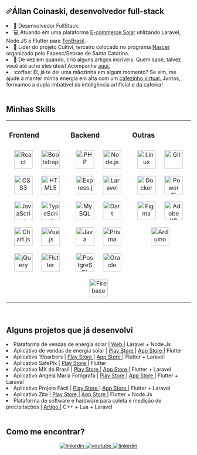 <!--
**AllanCoinaski/AllanCoinaski** is a ✨ _special_ ✨ repository because its `README.md` (this file) appears on your GitHub profile.

Here are some ideas to get you started:

- 🔭 I’m currently working on ...
- 🌱 I’m currently learning ...
- 👯 I’m looking to collaborate on ...
- 🤔 I’m looking for help with ...
- 💬 Ask me about ...
- 📫 How to reach me: ...
- 😄 Pronouns: ...
- ⚡ Fun fact: ...
-->

  
<h2 dir="auto"><a id="user-content-allan" class="anchor" aria-hidden="true" href="#allan-coinaski"><svg class="octicon octicon-link" viewBox="0 0 16 16" version="1.1" width="16" height="16" aria-hidden="true"><path fill-rule="evenodd" d="M7.775 3.275a.75.75 0 001.06 1.06l1.25-1.25a2 2 0 112.83 2.83l-2.5 2.5a2 2 0 01-2.83 0 .75.75 0 00-1.06 1.06 3.5 3.5 0 004.95 0l2.5-2.5a3.5 3.5 0 00-4.95-4.95l-1.25 1.25zm-4.69 9.64a2 2 0 010-2.83l2.5-2.5a2 2 0 012.83 0 .75.75 0 001.06-1.06 3.5 3.5 0 00-4.95 0l-2.5 2.5a3.5 3.5 0 004.95 4.95l1.25-1.25a.75.75 0 00-1.06-1.06l-1.25 1.25a2 2 0 01-2.83 0z"></path></svg></a>Állan Coinaski, desenvolvedor full-stack</h2>


 <li> 🏢 Desenvolvedor FullStack. </li> 
 
<li>  💻 Atuando em uma plataforma <a href="https://plataforma.tenbrasil.com.br/" target="_blank" /> E-commerce Solar</a> utilizando Laravel, Node.JS e Flutter para <a href = "https://tenbrasil.com.br/" target="_blank"/> TenBrasil</a>. </li>

<li>  🔭 Líder do projeto Cultivi, terceiro colocado no programa <a href="https://fapesc.sc.gov.br/2022/06/23/edital-de-chamada-publica-fapesc-sebrae-no-26-2022-programa-nascer-de-pre-incubacao-de-ideias-inovadoras-para-o-ecossistema-catarinense-de-inovacao-3a-edicao/" target="_blank"/> Nascer </a>  organizado pelo Fapesc/Sebrae de Santa Catarina. </li> 
 
<li>  📰 De vez em quando, crio alguns artigos incríveis. Quem sabe, talvez você até ache eles úteis! Acompanhe <a href="https://pingback.com/o-pato-dev/" target="_blank"/> aqui. </a> </li>

<li>  :coffee: Ei, já te dei uma mãozinha em algum momento? Se sim, me ajude a manter minha energia em alta com um <a href="https://pingback.com/o-pato-dev/" target="_blank"/> cafezinho virtual. </a> Juntos, formamos a dupla imbatível da inteligência artificial e da cafeína! </li>



<br/>  


## Minhas Skills 
<table><tr><td valign="top" width="33%">



### Frontend  
<div align="center">  
<a href="https://reactjs.org/" target="_blank"><img style="margin: 10px" src="https://profilinator.rishav.dev/skills-assets/react-original-wordmark.svg" alt="React" height="50" /></a>  
<a href="https://getbootstrap.com/docs/3.4/javascript/" target="_blank"><img style="margin: 10px" src="https://profilinator.rishav.dev/skills-assets/bootstrap-plain.svg" alt="Bootstrap" height="50" /></a>  
<a href="https://www.w3schools.com/css/" target="_blank"><img style="margin: 10px" src="https://profilinator.rishav.dev/skills-assets/css3-original-wordmark.svg" alt="CSS3" height="50" /></a>  
<a href="https://en.wikipedia.org/wiki/HTML5" target="_blank"><img style="margin: 10px" src="https://profilinator.rishav.dev/skills-assets/html5-original-wordmark.svg" alt="HTML5" height="50" /></a>  
<a href="https://www.javascript.com/" target="_blank"><img style="margin: 10px" src="https://profilinator.rishav.dev/skills-assets/javascript-original.svg" alt="JavaScript" height="50" /></a>  
<a href="https://www.typescriptlang.org/" target="_blank"><img style="margin: 10px" src="https://profilinator.rishav.dev/skills-assets/typescript-original.svg" alt="TypeScript" height="50" /></a>  
<a href="https://www.chartjs.org/" target="_blank"><img style="margin: 10px" src="https://profilinator.rishav.dev/skills-assets/logo-title.svg" alt="Chart.js" height="50" /></a>  
<a href="https://vuejs.org/" target="_blank"><img style="margin: 10px" src="https://profilinator.rishav.dev/skills-assets/vuejs-original-wordmark.svg" alt="Vue.js" height="50" /></a>  
<a href="https://jquery.com/" target="_blank"><img style="margin: 10px" src="https://profilinator.rishav.dev/skills-assets/jquery.png" alt="jQuery" height="50" /></a>  
<a href="https://flutter.dev/" target="_blank"><img style="margin: 10px" src="https://profilinator.rishav.dev/skills-assets/flutterio-icon.svg" alt="Flutter" height="50" /></a>  
</div>

</td><td valign="top" width="33%">



### Backend  
<div align="center">  
<a href="https://www.php.net/" target="_blank"><img style="margin: 10px" src="https://profilinator.rishav.dev/skills-assets/php-original.svg" alt="PHP" height="50" /></a>  
<a href="https://nodejs.org/" target="_blank"><img style="margin: 10px" src="https://profilinator.rishav.dev/skills-assets/nodejs-original-wordmark.svg" alt="Node.js" height="50" /></a>  
<a href="https://expressjs.com/" target="_blank"><img style="margin: 10px" src="https://profilinator.rishav.dev/skills-assets/express-original-wordmark.svg" alt="Express.js" height="50" /></a>  
<a href="https://laravel.com/" target="_blank"><img style="margin: 10px" src="https://profilinator.rishav.dev/skills-assets/laravel-plain-wordmark.svg" alt="Laravel" height="50" /></a>  
<a href="https://www.mysql.com/" target="_blank"><img style="margin: 10px" src="https://profilinator.rishav.dev/skills-assets/mysql-original-wordmark.svg" alt="MySQL" height="50" /></a>   
<a href="https://dart.dev/" target="_blank"><img style="margin: 10px" src="https://profilinator.rishav.dev/skills-assets/dartlang-icon.svg" alt="Dart" height="50" /></a>  
<a href="https://www.java.com/" target="_blank"><img style="margin: 10px" src="https://profilinator.rishav.dev/skills-assets/java-original-wordmark.svg" alt="Java" height="50" /></a>  
<a href="https://www.prisma.io/" target="_blank"><img style="margin: 10px" src="https://profilinator.rishav.dev/skills-assets/prisma.png" alt="Prisma" height="50" /></a>  
<a href="https://www.postgresql.org/" target="_blank"><img style="margin: 10px" src="https://profilinator.rishav.dev/skills-assets/postgresql-original-wordmark.svg" alt="PostgreSQL" height="50" /></a>  
<a href="https://www.oracle.com/in/index.html" target="_blank"><img style="margin: 10px" src="https://profilinator.rishav.dev/skills-assets/oracle-original.svg" alt="Oracle" height="50" /></a>  
<a href="https://firebase.google.com/" target="_blank"><img style="margin: 10px" src="https://profilinator.rishav.dev/skills-assets/firebase.png" alt="Firebase" height="50" /></a>  
</div>

</td><td valign="top" width="33%">


### Outras  
<div align="center">  
<a href="https://www.linux.org/" target="_blank"><img style="margin: 10px" src="https://profilinator.rishav.dev/skills-assets/linux-original.svg" alt="Linux" height="50" /></a>  
<a href="https://github.com/" target="_blank"><img style="margin: 10px" src="https://profilinator.rishav.dev/skills-assets/git-scm-icon.svg" alt="Git" height="50" /></a>  
<a href="https://www.docker.com/" target="_blank"><img style="margin: 10px" src="https://profilinator.rishav.dev/skills-assets/docker-original-wordmark.svg" alt="Docker" height="50" /></a>  
<a href="https://powerbi.microsoft.com/en-us/" target="_blank"><img style="margin: 10px" src="https://profilinator.rishav.dev/skills-assets/powerbi.png" alt="Power Bi" height="50" /></a>  
<a href="https://www.figma.com/" target="_blank"><img style="margin: 10px" src="https://profilinator.rishav.dev/skills-assets/figma-icon.svg" alt="Figma" height="50" /></a>  
<a href="https://www.adobe.com/in/products/xd.html" target="_blank"><img style="margin: 10px" src="https://profilinator.rishav.dev/skills-assets/adobexd.png" alt="Adobe XD" height="50" /></a>  
<a href="https://www.arduino.cc/" target="_blank"><img style="margin: 10px" src="https://profilinator.rishav.dev/skills-assets/arduino.png" alt="Arduino" height="50" /></a>  
</div>

</td></tr></table>  

<br/>  

## Alguns projetos que já desenvolvi
<li> Plataforma de vendas de energia solar | <a href="https://plataforma.tenbrasil.com.br" target="_blank"/> Web </a> | Laravel + Node.Js </li>  
<li> Aplicativo de vendas de energia solar  | <a href="https://play.google.com/store/apps/details?id=br.com.tenbrasil.order.order" target="_blank"/> Play Store </a> | <a href="https://apps.apple.com/br/app/tenapp/id6447911618" target="_blank"/> App Store </a>| Flutter </li>  
<li> Aplicativo 19barbers   | <a href="https://play.google.com/store/apps/details?id=br.com.u19demarco.barber19demarco" target="_blank"/> Play Store </a> | <a href="https://apps.apple.com/br/app/19barbers/id1526017347" target="_blank"/> App Store </a>| Flutter + Laravel </li>  
<li> Aplicativo SafePix   | <a href="https://play.google.com/store/apps/details?id=com.safe.pix" target="_blank"/> Play Store </a> | Flutter  </li>  
<li> Aplicativo MX do Brasil   | <a href="https://play.google.com/store/apps/details?id=br.septecnologia.mx.mxdobrasil" target="_blank"/> Play Store </a> | <a href="https://apps.apple.com/br/app/mx-do-brasil/id1630850119" target="_blank"/> App Store </a>| Flutter + Laravel </li>  
<li> Aplicativo Angela Maria Fotógrafa   | <a href="https://play.google.com/store/apps/details?id=br.com.septecnologia.angela_maria_fotografa.angela_maria_fotografa" target="_blank"/> Play Store </a> | <a href="https://apps.apple.com/br/app/angela-maria-fot%C3%B3grafa/id1556359740" target="_blank"/> App Store </a>| Flutter + Laravel </li>  
<li> Aplicativo Projeto Fácil   | <a href="https://play.google.com/store/apps/details?id=br.com.septecnologia.appprojetofacil" target="_blank"/> Play Store </a> | <a href="https://apps.apple.com/br/app/projetof%C3%A1cil/id1546555129" target="_blank"/> App Store </a>| Flutter + Laravel </li>  
<li> Aplicativo Zita   | <a href="https://play.google.com/store/apps/details?id=br.com.alp.zita.zita" target="_blank"/> Play Store </a> | <a href="https://apps.apple.com/br/app/zita/id1581347519" target="_blank"/> App Store </a> | Flutter + Node.Js </li>  
<li> Plataforma de software e hardware para coleta e medição de precipitações | <a href="https://anais.abrhidro.org.br/works/5657" target="_blank"/> Artigo </a> | C++ + Lua + Laravel </li> 


<br/>  


## Como me encontrar?
<div align="center">
<!-- <a href="https://github.com/AllanCoinaski" target="_blank">
<img src=https://img.shields.io/badge/github-%2324292e.svg?&style=for-the-badge&logo=github&logoColor=white alt=github style="margin-bottom: 5px;" />
</a> -->
<a href="https://linkedin.com/in/állan-c-7149119b" target="_blank">
<img src=https://img.shields.io/badge/linkedin-%231E77B5.svg?&style=for-the-badge&logo=linkedin&logoColor=white alt=linkedin style="margin-bottom: 5px;" />
</a>
<a href="https://www.youtube.com/channel/UCuLn5KyvHJQPv9l_6XZbkJA" target="_blank">
<img src=https://img.shields.io/badge/youtube-%23EE4831.svg?&style=for-the-badge&logo=youtube&logoColor=white alt=youtube style="margin-bottom: 5px;" />
</a>  
<a href="mailto:coinaski-allan@hotmail.com" target="_blank">
<img src=https://img.shields.io/badge/Microsoft_Outlook-0078D4?style=for-the-badge&logo=microsoft-outlook&logoColor=white alt=linkedin style="margin-bottom: 5px;" />
</div>  


